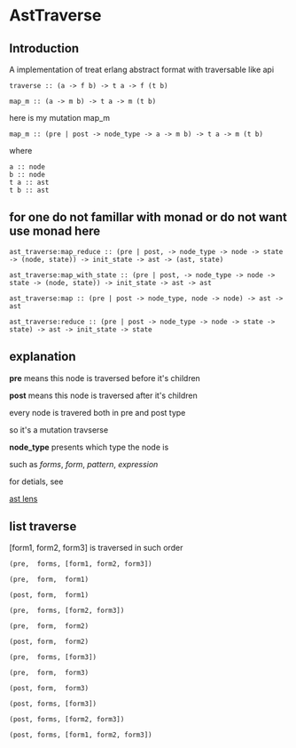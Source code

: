 # AstTraverse

## Introduction

A implementation of treat erlang abstract format with traversable like api

    traverse :: (a -> f b) -> t a -> f (t b)
   
    map_m :: (a -> m b) -> t a -> m (t b)
    
here is my mutation map_m 
    
    map_m :: (pre | post -> node_type -> a -> m b) -> t a -> m (t b)
  
where 

    a :: node
    b :: node
    t a :: ast
    t b :: ast 

## for one do not famillar with monad or do not want use monad here

    ast_traverse:map_reduce :: (pre | post, -> node_type -> node -> state -> (node, state)) -> init_state -> ast -> (ast, state)

    ast_traverse:map_with_state :: (pre | post, -> node_type -> node -> state -> (node, state)) -> init_state -> ast -> ast

    ast_traverse:map :: (pre | post -> node_type, node -> node) -> ast -> ast

    ast_traverse:reduce :: (pre | post -> node_type -> node -> state -> state) -> ast -> init_state -> state
    
## explanation

  **pre** means this node is traversed before it's children 
  
  **post** means this node is traversed after it's children
  
  every node is travered both in pre and post type
  
  so it's a mutation travserse

  **node_type** presents which type the node is 
  
  such as *forms*, *form*, *pattern*, *expression*
  
  for detials, see

[ast lens](https://github.com/slepher/ast_traverse/blob/master/src/ast_lens.erl)

## list traverse

[form1, form2, form3] is traversed in such order

    (pre,  forms, [form1, form2, form3])
    
    (pre,  form,  form1)
    
    (post, form,  form1)
    
    (pre,  forms, [form2, form3])
    
    (pre,  form,  form2)
    
    (post, form,  form2)
    
    (pre,  forms, [form3])
    
    (pre,  form,  form3)
    
    (post, form,  form3)
    
    (post, forms, [form3])
    
    (post, forms, [form2, form3])
    
    (post, forms, [form1, form2, form3])
